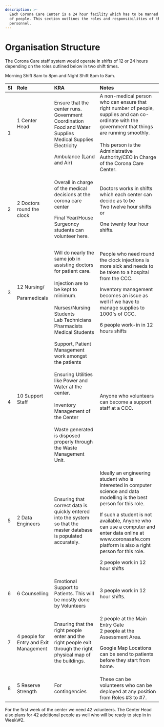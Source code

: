 ```yaml
---
description: >-
  Each Corona Care Center is a 24 hour facility which has to be manned by 42 no
  of people. This section outlines the roles and responsibilities of the
  personnel.
---
```


# Organisation Structure

The Corona Care staff system would operate in shifts of 12 or 24 hours depending on the roles outlined below in two shift times.  
  
Morning Shift 8am to 8pm and  Night Shift 8pm to 8am.

<table>
  <thead>
    <tr>
      <th style="text-align:left"><b>Sl</b>
      </th>
      <th style="text-align:left"><b>Role</b>
      </th>
      <th style="text-align:left"><b>KRA</b>
      </th>
      <th style="text-align:left"><b>Notes</b>
      </th>
    </tr>
  </thead>
  <tbody>
    <tr>
      <td style="text-align:left">1</td>
      <td style="text-align:left">1 Center Head
        <br />
        <br />
        <br />
        <br />
      </td>
      <td style="text-align:left">
        <p>Ensure that the center runs.
          <br />Government Coordination
          <br />Food and Water Supplies
          <br />Medical Supplies
          <br />Electricity</p>
        <p>Ambulance (Land and Air)</p>
      </td>
      <td style="text-align:left">A non-medical person who can ensure that right number of people, supplies
        and can co-ordinate with the government that things are running smoothly.
        <br
        />
        <br />This person is the Administrative Authority/CEO in Charge of the Corona
        Care Center.</td>
    </tr>
    <tr>
      <td style="text-align:left">2</td>
      <td style="text-align:left">2 Doctors round the clock</td>
      <td style="text-align:left">
        <p>Overall in charge of the medical decisions at the corona care center</p>
        <p></p>
        <p>Final Year/House Surgeoncy students can volunteer here.</p>
      </td>
      <td style="text-align:left">
        <p>Doctors works in shifts which each center can decide as to be
          <br />Two twelve hour shifts or</p>
        <p>One twenty four hour shifts.</p>
      </td>
    </tr>
    <tr>
      <td style="text-align:left">3</td>
      <td style="text-align:left">
        <p>12 Nursing/</p>
        <p>Paramedicals</p>
      </td>
      <td style="text-align:left">Will do nearly the same job in assisting doctors for patient care.
        <br
        />
        <br />Injection are to be kept to minimum.
        <br />
        <br />Nurses/Nursing Students
        <br />Lab Technicians
        <br />Pharmacists
        <br />Medical Students
        <br />
      </td>
      <td style="text-align:left">
        <p>People who need round the clock injections is more sick and needs to be
          taken to a hospital from the CCC.</p>
        <p></p>
        <p>Inventory management becomes an issue as well if we have to manage supplies
          to 1000&apos;s of CCC.</p>
        <p></p>
        <p>6 people work-in in 12 hours shifts</p>
      </td>
    </tr>
    <tr>
      <td style="text-align:left">4</td>
      <td style="text-align:left">10 Support Staff
        <br />
        <br />
      </td>
      <td style="text-align:left">Support, Patient Management work amongst the patients
        <br />
        <br />Ensuring Utilities like Power and Water at the center.
        <br />
        <br />Inventory Management of the Center
        <br />
        <br />Waste generated is disposed properly through the Waste Management Unit.</td>
      <td
      style="text-align:left">Anyone who volunteers can become a support staff at a CCC.</td>
    </tr>
    <tr>
      <td style="text-align:left">5</td>
      <td style="text-align:left">2 Data Engineers</td>
      <td style="text-align:left">Ensuring that correct data is quickly entered into the system so that
        the master database is populated accurately.</td>
      <td style="text-align:left">
        <p>Ideally an engineering student who is interested in computer science and
          data modelling is the best person for this role.</p>
        <p></p>
        <p>If such a student is not available, Anyone who can use a computer and
          enter data online at www.coronasafe.com platform is also a right person
          for this role.</p>
        <p></p>
        <p>2 people work in 12 hour shifts</p>
      </td>
    </tr>
    <tr>
      <td style="text-align:left">6</td>
      <td style="text-align:left">6 Counselling</td>
      <td style="text-align:left">Emotional Support to Patients. This will be mostly done by Volunteers</td>
      <td
      style="text-align:left">3 people work in 12 hour shifts.</td>
    </tr>
    <tr>
      <td style="text-align:left">7</td>
      <td style="text-align:left">4 people for Entry and Exit Management</td>
      <td style="text-align:left">Ensuring that the right people enter and the right people exit through
        the right physical map of the buildings.</td>
      <td style="text-align:left">
        <p>2 people at the Main Entry Gate
          <br />2 people at the Assessment Area.
          <br />
        </p>
        <p>Google Map Locations can be send to patients before they start from home.</p>
      </td>
    </tr>
    <tr>
      <td style="text-align:left">8</td>
      <td style="text-align:left">5 Reserve Strength</td>
      <td style="text-align:left">For contingencies</td>
      <td style="text-align:left">These can be volunteers who can be deployed at any position from Roles
        #3 to #7.</td>
    </tr>
  </tbody>
</table>For the first week of the center we need 42 volunteers.   
The Center Head also plans for 42 additional people as well who will be ready to step in in Week\#2.



